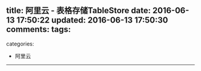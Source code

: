 title: 阿里云 - 表格存储TableStore
date: 2016-06-13 17:50:22
updated: 2016-06-13 17:50:30
comments:
tags:
- 
categories:
- 阿里云

---

